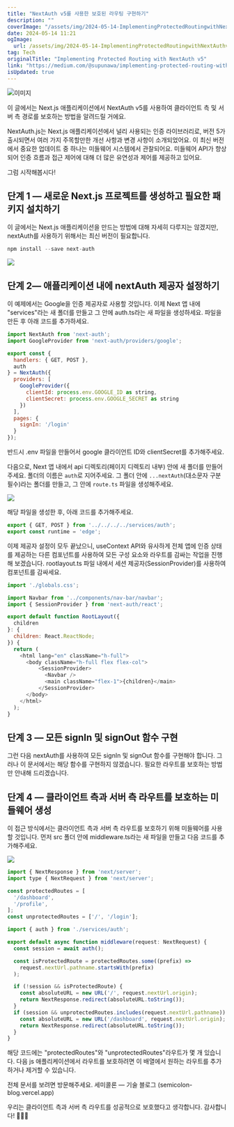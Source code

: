 ```yaml
---
title: "NextAuth v5를 사용한 보호된 라우팅 구현하기"
description: ""
coverImage: "/assets/img/2024-05-14-ImplementingProtectedRoutingwithNextAuthv5_0.png"
date: 2024-05-14 11:21
ogImage: 
  url: /assets/img/2024-05-14-ImplementingProtectedRoutingwithNextAuthv5_0.png
tag: Tech
originalTitle: "Implementing Protected Routing with NextAuth v5"
link: "https://medium.com/@supunawa/implementing-protected-routing-with-nextauth-v5-ef76c7adcbca"
isUpdated: true
---
```





![이미지](/assets/img/2024-05-14-ImplementingProtectedRoutingwithNextAuthv5_0.png)

이 글에서는 Next.js 애플리케이션에서 NextAuth v5를 사용하여 클라이언트 측 및 서버 측 경로를 보호하는 방법을 알려드릴 거에요.

NextAuth.js는 Next.js 애플리케이션에서 널리 사용되는 인증 라이브러리로, 버전 5가 출시되면서 여러 가지 주목할만한 개선 사항과 변경 사항이 소개되었어요. 이 최신 버전에서 중요한 업데이트 중 하나는 미들웨어 시스템에서 관찰되어요. 미들웨어 API가 향상되어 인증 흐름과 접근 제어에 대해 더 많은 유연성과 제어를 제공하고 있어요.

그럼 시작해봅시다!



## 단계 1 — 새로운 Next.js 프로젝트를 생성하고 필요한 패키지 설치하기

이 글에서는 Next.js 애플리케이션을 만드는 방법에 대해 자세히 다루지는 않겠지만, nextAuth를 사용하기 위해서는 최신 버전이 필요합니다.

```js
npm install --save next-auth
```

<img src="/assets/img/2024-05-14-ImplementingProtectedRoutingwithNextAuthv5_1.png" />



## 단계 2— 애플리케이션 내에 nextAuth 제공자 설정하기

이 예제에서는 Google을 인증 제공자로 사용할 것입니다. 이제 Next 앱 내에 "services"라는 새 폴더를 만들고 그 안에 auth.ts라는 새 파일을 생성하세요. 파일을 만든 후 아래 코드를 추가하세요.

```js
import NextAuth from 'next-auth';
import GoogleProvider from 'next-auth/providers/google';

export const {
  handlers: { GET, POST },
  auth
} = NextAuth({
  providers: [
    GoogleProvider({
      clientId: process.env.GOOGLE_ID as string,
      clientSecret: process.env.GOOGLE_SECRET as string
    })
  ],
  pages: {
    signIn: '/login'
  }
});
```

반드시 .env 파일을 만들어서 google 클라이언트 ID와 clientSecret를 추가해주세요.



다음으로, Next 앱 내에서 api 디렉토리(페이지 디렉토리 내부) 안에 새 폴더를 만들어주세요. 폴더의 이름은 `auth`로 지어주세요. 그 폴더 안에 `...nextAuth`(대소문자 구분 필수)라는 폴더를 만들고, 그 안에 `route.ts` 파일을 생성해주세요.

<img src="/assets/img/2024-05-14-ImplementingProtectedRoutingwithNextAuthv5_2.png" />

해당 파일을 생성한 후, 아래 코드를 추가해주세요.

```js
export { GET, POST } from '../../../../services/auth';
export const runtime = 'edge';
```



이제 제공자 설정이 모두 끝났으니, useContext API와 유사하게 전체 앱에 인증 상태를 제공하는 다른 컴포넌트를 사용하여 모든 구성 요소와 라우트를 감싸는 작업을 진행해 보겠습니다.
rootlayout.ts 파일 내에서 세션 제공자(SessionProvider)를 사용하여 컴포넌트를 감싸세요.

```js
import './globals.css';

import Navbar from '../components/nav-bar/navbar';
import { SessionProvider } from 'next-auth/react';

export default function RootLayout({
  children
}: {
  children: React.ReactNode;
}) {
  return (
    <html lang="en" className="h-full">
      <body className="h-full flex flex-col">
          <SessionProvider>
            <Navbar />
            <main className="flex-1">{children}</main>
          </SessionProvider>
      </body>
    </html>
  );
}
```

## 단계 3 — 모든 signIn 및 signOut 함수 구현

그런 다음 nextAuth를 사용하여 모든 signIn 및 signOut 함수를 구현해야 합니다. 그러나 이 문서에서는 해당 함수를 구현하지 않겠습니다. 필요한 라우트를 보호하는 방법만 안내해 드리겠습니다.



## 단계 4 — 클라이언트 측과 서버 측 라우트를 보호하는 미들웨어 생성

이 접근 방식에서는 클라이언트 측과 서버 측 라우트를 보호하기 위해 미들웨어를 사용할 것입니다. 먼저 src 폴더 안에 middleware.ts라는 새 파일을 만들고 다음 코드를 추가해주세요.

<img src="/assets/img/2024-05-14-ImplementingProtectedRoutingwithNextAuthv5_3.png" />

```js
import { NextResponse } from 'next/server';
import type { NextRequest } from 'next/server';

const protectedRoutes = [
  '/dashboard',
  '/profile',
];
const unprotectedRoutes = ['/', '/login'];

import { auth } from './services/auth';

export default async function middleware(request: NextRequest) {
  const session = await auth();

  const isProtectedRoute = protectedRoutes.some((prefix) =>
    request.nextUrl.pathname.startsWith(prefix)
  );

  if (!session && isProtectedRoute) {
    const absoluteURL = new URL('/', request.nextUrl.origin);
    return NextResponse.redirect(absoluteURL.toString());
  }
  if (session && unprotectedRoutes.includes(request.nextUrl.pathname)) {
    const absoluteURL = new URL('/dashboard', request.nextUrl.origin);
    return NextResponse.redirect(absoluteURL.toString());
  }
}
```



해당 코드에는 "protectedRoutes"와 "unprotectedRoutes"라우트가 몇 개 있습니다. 다음 js 애플리케이션에서 라우트를 보호하려면 이 배열에서 원하는 라우트를 추가하거나 제거할 수 있습니다.

전체 문서를 보려면 방문해주세요.
세미콜론 — 기술 블로그 (semicolon-blog.vercel.app)

우리는 클라이언트 측과 서버 측 라우트를 성공적으로 보호했다고 생각합니다. 감사합니다! 👏👏👏